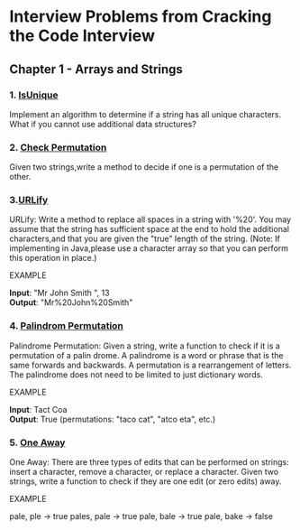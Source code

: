 # Interview Problems from Cracking the Code Interview

## Chapter 1 - Arrays and Strings

### 1. [IsUnique](./Unique.java)

Implement an algorithm to determine if a string has all unique characters. What if you cannot use additional data structures?

### 2. [Check Permutation](./CheckPermutation.java)

Given two strings,write a method to decide if one is a permutation of the
other.

### 3.[URLify](./URLify.java)

URLify: Write a method to replace all spaces in a string with '%20'. You may assume that the string has sufficient space at the end to hold the additional characters,and that you are given the "true" length of the string. (Note: If implementing in Java,please use a character array so that you can perform this operation in place.)

EXAMPLE

**Input**: "Mr John Smith ", 13 </br>
**Output**: "Mr%20John%20Smith"

### 4. [Palindrom Permutation](./PalindromPermutation.java)

Palindrome Permutation: Given a string, write a function to check if it is a permutation of a palin­ drome. A palindrome is a word or phrase that is the same forwards and backwards. A permutation is a rearrangement of letters. The palindrome does not need to be limited to just dictionary words.

EXAMPLE

**Input**: Tact Coa </br>
**Output**: True (permutations: "taco cat", "atco eta", etc.)

### 5. [One Away](./OneAway.java)

One Away: There are three types of edits that can be performed on strings: insert a character, remove a character, or replace a character. Given two strings, write a function to check if they are one edit (or zero edits) away.

EXAMPLE

pale, ple -> true
pales, pale -> true
pale, bale -> true
pale, bake -> false
